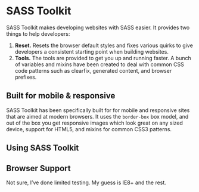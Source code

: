 SASS Toolkit
============

SASS Toolkit makes developing websites with SASS easier. It provides two things to help developers:

1.  **Reset.** Resets the browser default styles and fixes various quirks to give developers a consistent starting point when building websites.
2.  **Tools.** The tools are provided to get you up and running faster. A bunch of variables and mixins have been created to deal with common CSS code patterns such as clearfix, generated content, and browser prefixes.

Built for mobile & responsive
-----------------------------

SASS Toolkit has been specifically built for for mobile and responsive sites that are aimed at modern browsers. It uses the `border-box` box model, and out of the box you get responsive images which look great on any sized device, support for HTML5, and mixins for common CSS3 patterns.

Using SASS Toolkit
------------------

Browser Support
---------------

Not sure, I’ve done limited testing. My guess is IE8+ and the rest.